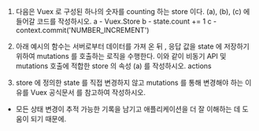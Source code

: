 1. 다음은 Vuex 로 구성된 하나의 숫자를 counting 하는 store 이다.
(a), (b), (c) 에 들어갈 코드를 작성하시오.
a - Vuex.Store
b - state.count += 1
c - context.commit('NUMBER_INCREMENT')

2. 아래 예시의 함수는 서버로부터 데이터를 가져 온 뒤 ,
응답 값을 state 에 저장하기 위하여 mutations 를 호출하는 로직을 수행한다.
이와 같이 비동기 API 및 mutations 호출에 적합한 store 의 속성 (a) 를 작성하시오.
actions


3. store 에 정의한 state 를 직접 변경하지 않고
mutations 를 통해 변경해야 하는 이유를 Vuex 공식문서 를 참고하여 작성하시오.

- 모든 상태 변경이 추적 가능한 기록을 남기고 애플리케이션을 더 잘 이해하는 데 도움이 되기 때문에.
